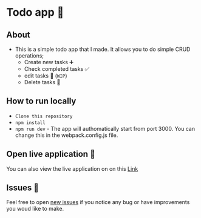 # Todo app 📝

## **About**

- This is a simple todo app that I made. It allows you to do simple CRUD operations;
  - Create new tasks ➕
  - Check completed tasks ✅
  - edit tasks 📝 (`WIP`)
  - Delete tasks 🚮

## **How to run locally**

- `Clone this repository`
- `npm install`
- `npm run dev` - The app will authomatically start from port 3000. You can change this in the webpack.config.js file.

## **Open live application 🚀**

You can also view the live application on on this [Link](https://inezatodoapp.vercel.app/)

## **Issues 🧰**

Feel free to open [new issues](https://github.com/inezabonte/todo-app/issues) if you notice any bug or have improvements you woud like to make.

